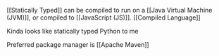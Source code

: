 [[Statically Typed]] can be compiled to run on a [[Java Virtual Machine (JVM)]], or compiled to [[JavaScript (JS)]]. [[Compiled Language]]

Kinda looks like statically typed Python to me

Preferred package manager is [[Apache Maven]]